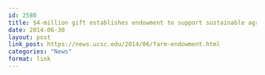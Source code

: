 ```yaml
---
id: 2580
title: $4-million gift establishes endowment to support sustainable agriculture
date: 2014-06-30
layout: post
link_post: https://news.ucsc.edu/2014/06/farm-endowment.html
categories: "News"
format: link
---
```


